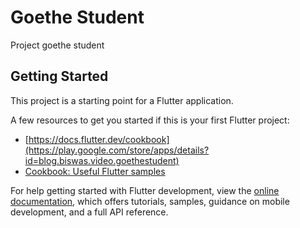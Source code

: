 # Goethe Student

Project goethe student

## Getting Started

This project is a starting point for a Flutter application.

A few resources to get you started if this is your first Flutter project:

 
- [https://docs.flutter.dev/cookbook](https://play.google.com/store/apps/details?id=blog.biswas.video.goethestudent)
- [Cookbook: Useful Flutter samples](https://docs.flutter.dev/cookbook)

For help getting started with Flutter development, view the
[online documentation](https://docs.flutter.dev/), which offers tutorials,
samples, guidance on mobile development, and a full API reference.
